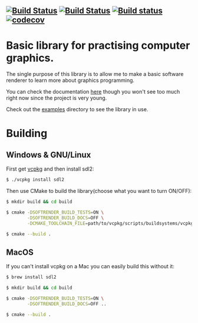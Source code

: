 [![Build Status](https://dev.azure.com/alexandruica703/SoftRender/_apis/build/status/AlexandruIca.SoftRender?branchName=master)](https://dev.azure.com/alexandruica703/SoftRender/_build/latest?definitionId=7&branchName=master)
[![Build Status](https://travis-ci.org/AlexandruIca/SoftRender.svg?branch=master)](https://travis-ci.org/AlexandruIca/SoftRender)
[![Build status](https://ci.appveyor.com/api/projects/status/vg0dynfq737bbow6?svg=true)](https://ci.appveyor.com/project/AlexandruIca/softrender)
[![codecov](https://codecov.io/gh/AlexandruIca/SoftRender/branch/master/graph/badge.svg)](https://codecov.io/gh/AlexandruIca/SoftRender)
------
# Basic library for practising computer graphics.

The single purpose of this library is to allow me to make a basic software
renderer to learn more about graphics programming.

You can check the documentation [here](https://alexandruica.github.io/SoftRender/)
though you won't see too much right now since the project is very young.

Check out the [examples](examples/) directory to see the library in use.

# Building

## Windows & GNU/Linux

First get [vcpkg](https://github.com/microsoft/vcpkg) and then install sdl2:
```sh
$ ./vcpkg install sdl2
```

Then use CMake to build the library(choose what you want to turn ON/OFF):
```sh
$ mkdir build && cd build

$ cmake -DSOFTRENDER_BUILD_TESTS=ON \
        -DSOFTRENDER_BUILD_DOCS=OFF \
        -DCMAKE_TOOLCHAIN_FILE=path/to/vcpkg/scripts/buildsystems/vcpkg.cmake ..

$ cmake --build .
```

## MacOS

If you can't install vcpkg on a Mac you can easily build this without it:
```sh
$ brew install sdl2

$ mkdir build && cd build

$ cmake -DSOFTRENDER_BUILD_TESTS=ON \
        -DSOFTRENDER_BUILD_DOCS=OFF ..

$ cmake --build .
```
